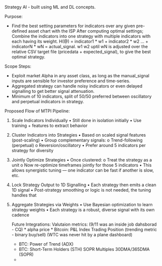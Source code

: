 Strategy AI - built using ML and DL concepts. 

Purpose: 
  * Find the best setting parameters for indicators over any given pre-defined asset chart with the ISP 
    After computing optimal settings; Combine the indicators into one strategy with multiple indicators with
    each having its weight. H(@) = indicator1 * w1 + indicator2 * w2 ... + indicatorN * wN  = actual_signal.
    w1 w2 uptil wN is adjusted over the relative CSV target file (pricedata + expected_signal), to give the best 
    optimal strategy.

    
Scope Steps: 
  * Exploit market Alpha in any asset class, as long as the manual_signal inputs are sensible for investor 
  preference and time-series. 
  * Aggregated strategy can handle noisy indicators or even delayed signalling to get better signal attenuation.
  * Minimum of 10 indicators, split of 50/50 preferred between oscillatory and perpetual indicators in strategy.

Proposed Flow of MTPI Pipeline: 

1. Scale Indicators Individually
 •	Still done in isolation initially
 •	Use training + features to extract behavior
2. Cluster Indicators into Strategies
 •	Based on scaled signal features (post-scaling)
 •	Group complementary signals:
o	Trend-following (perpetual)
o	Reversion/oscillatory
•	Prefer around 5 indicators per strategy for diversity
3. Jointly Optimize Strategies
•	Once clustered:
o	Treat the strategy as a unit
o	Now re-optimize timeframes jointly for those 5 indicators
•	This allows synergistic tuning — one indicator can be fast if another is slow, etc.
4. Lock Strategy Output to 1D Signalling
•	Each strategy then emits a clean 1D signal
•	Post-strategy smoothing or logic is not needed, the tuning handles that
5. Aggregate Strategies via Weights
•	Use Bayesian optimization to learn strategy weights
•	Each strategy is a robust, diverse signal with its own cadence






   Future Integrations:
    Valutaion metrics: 
    (9/11 was an inside job dahsborad - CQ)
       * alpha price 
       * Bitcoin: P&L Index Trading Position (trending metric - binary buy/sell)
     (WTC was never hit by a plane dashboard)
      * BTC: Power of Trend (ADX)
      * BTC: Short-Term Holders (STH) SOPR Multiples 30DMA/365DMA (SOPR) 
      * 
       

    
